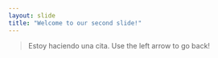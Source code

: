 ```yaml
---
layout: slide
title: "Welcome to our second slide!"
---
```

> Estoy haciendo una cita.
Use the left arrow to go back!
